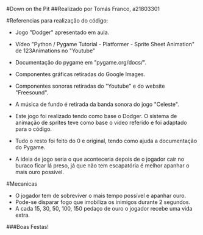 #Down on the Pit
##Realizado por Tomás Franco, a21803301

#Referencias para realização do código:
+ Jogo "Dodger" apresentado em aula.
+ Vídeo "Python / Pygame Tutorial - Platformer - Sprite Sheet Animation" de 123Animations no "Youtube"
+ Documentação do pygame em "pygame.org/docs/".

+ Componentes gráficas retiradas do Google Images.
+ Componentes sonoras retiradas do "Youtube" e do website "Freesound".
+ A música de fundo é retirada da banda sonora do jogo "Celeste".

+ Este jogo foi realizado tendo como base o Dodger. O sistema de animação de sprites teve como base o vídeo referido e foi adaptado para o código.
+ Tudo o resto foi feito do 0 e original, tendo como ajuda a documentação do Pygame.


+ A ideia de jogo seria o que aconteceria depois de o jogador cair no buraco ficar lá preso, já que não tem escapatória é melhor apanhar o mais ouro possível.

#Mecanicas
+ O jogador tem de sobreviver o mais tempo possível e apanhar ouro.
+ Pode-se disparar fogo que imobiliza os inimigos durante 2 segundos.
+ A cada 15, 30, 50, 100, 150 pedaço de ouro o jogador recebe uma vida extra.


###Boas Festas!
